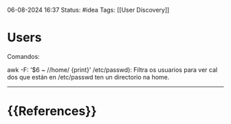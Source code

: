  06-08-2024 16:37
Status: #idea
Tags: [[User Discovery]]

# Users

Comandos:

awk -F: '$6 ~ /\/home/ {print}' /etc/passwd): Filtra os usuarios para ver cal dos que están en /etc/passwd ten un directorio na home.






---
# {{References}}